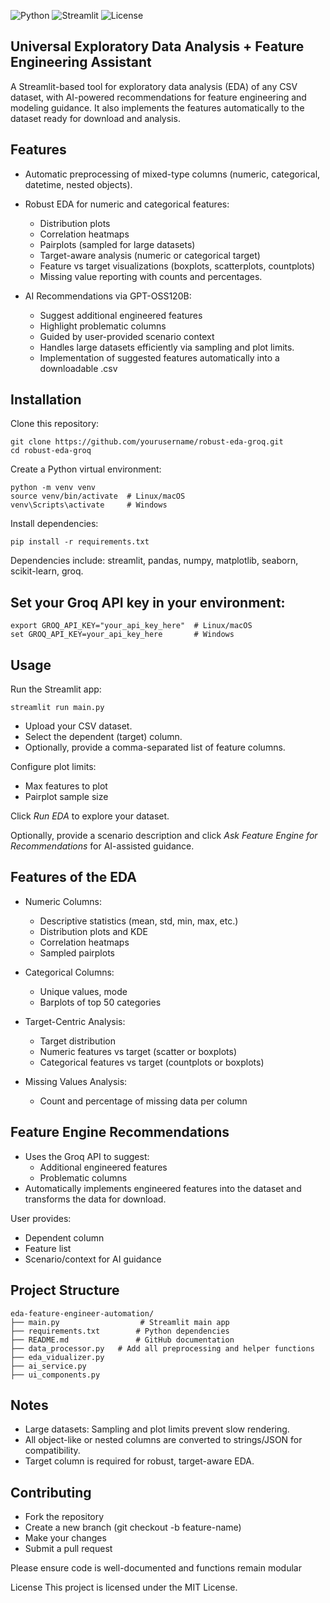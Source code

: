 ![Python](https://img.shields.io/badge/python-3.11-blue)
![Streamlit](https://img.shields.io/badge/streamlit-1.30-orange)
![License](https://img.shields.io/badge/license-MIT-green)

## Universal Exploratory Data Analysis + Feature Engineering Assistant
A Streamlit-based tool for exploratory data analysis (EDA) of any CSV dataset, with AI-powered recommendations for feature engineering and modeling guidance. It also implements the features automatically to the dataset ready for download and analysis.

## Features
* Automatic preprocessing of mixed-type columns (numeric, categorical, datetime, nested objects).
* Robust EDA for numeric and categorical features:
    * Distribution plots
    * Correlation heatmaps
    * Pairplots (sampled for large datasets)
    * Target-aware analysis (numeric or categorical target)
    * Feature vs target visualizations (boxplots, scatterplots, countplots)
    * Missing value reporting with counts and percentages.

* AI Recommendations via GPT-OSS120B:
    * Suggest additional engineered features
    * Highlight problematic columns
    * Guided by user-provided scenario context
    * Handles large datasets efficiently via sampling and plot limits.
    * Implementation of suggested features automatically into a downloadable .csv

## Installation

Clone this repository:
```
git clone https://github.com/yourusername/robust-eda-groq.git
cd robust-eda-groq
```

Create a Python virtual environment:
```
python -m venv venv
source venv/bin/activate  # Linux/macOS
venv\Scripts\activate     # Windows
```

Install dependencies:
```
pip install -r requirements.txt
```

Dependencies include: streamlit, pandas, numpy, matplotlib, seaborn, scikit-learn, groq.

## Set your Groq API key in your environment:
```
export GROQ_API_KEY="your_api_key_here"  # Linux/macOS
set GROQ_API_KEY=your_api_key_here       # Windows
```
## Usage

Run the Streamlit app:
```
streamlit run main.py
```
* Upload your CSV dataset.
* Select the dependent (target) column.
* Optionally, provide a comma-separated list of feature columns.

Configure plot limits:
* Max features to plot
* Pairplot sample size

Click *Run EDA* to explore your dataset.

Optionally, provide a scenario description and click *Ask Feature Engine for Recommendations* for AI-assisted guidance.

## Features of the EDA

* Numeric Columns:
    * Descriptive statistics (mean, std, min, max, etc.)
    * Distribution plots and KDE
    * Correlation heatmaps
    * Sampled pairplots

* Categorical Columns:
    * Unique values, mode
    * Barplots of top 50 categories

* Target-Centric Analysis:
    * Target distribution
    * Numeric features vs target (scatter or boxplots)
    * Categorical features vs target (countplots or boxplots)

* Missing Values Analysis:
    * Count and percentage of missing data per column

## Feature Engine Recommendations

* Uses the Groq API to suggest:
   * Additional engineered features
   * Problematic columns
* Automatically implements engineered features into the dataset and transforms the data for download.

User provides:
* Dependent column
* Feature list
* Scenario/context for AI guidance

## Project Structure
```
eda-feature-engineer-automation/
├── main.py                  # Streamlit main app
├── requirements.txt        # Python dependencies
├── README.md               # GitHub documentation
├── data_processor.py   # Add all preprocessing and helper functions
├── eda_vidualizer.py
├── ai_service.py
├── ui_components.py
```

## Notes
* Large datasets: Sampling and plot limits prevent slow rendering.
* All object-like or nested columns are converted to strings/JSON for compatibility.
* Target column is required for robust, target-aware EDA.

## Contributing
* Fork the repository
* Create a new branch (git checkout -b feature-name)
* Make your changes
* Submit a pull request

Please ensure code is well-documented and functions remain modular

License
This project is licensed under the MIT License.
